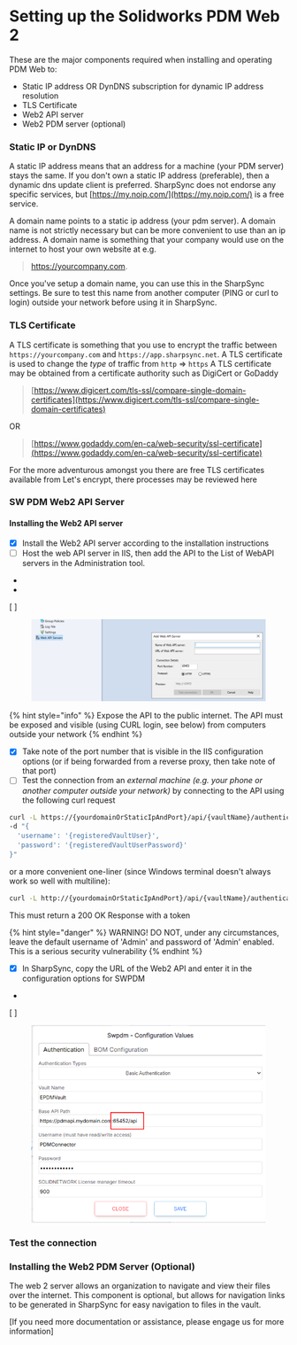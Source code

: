 # Setting up the Solidworks PDM Web 2

These are the major components required when installing and operating PDM Web to:

* Static IP address OR DynDNS subscription for dynamic IP address resolution
* TLS Certificate
* Web2 API server
* Web2 PDM server (optional)

### Static IP or DynDNS

A static IP address means that an address for a machine (your PDM server) stays the same. If you don't own a static IP address (preferable), then a dynamic dns update client is preferred. SharpSync does not endorse any specific services, but [https://my.noip.com/](https://my.noip.com/) is a free service.

A domain name points to a static ip address (your pdm server). A domain name is not strictly necessary but can be more convenient to use than an ip address. A domain name is something that your company would use on the internet to host your own website at e.g.

> https://yourcompany.com.

Once you've setup a domain name, you can use this in the SharpSync settings. Be sure to test this name from another computer (PING or curl to login) outside your network before using it in SharpSync.

### TLS Certificate

A TLS certificate is something that you use to encrypt the traffic between `https://yourcompany.com` and `https://app.sharpsync.net`. A TLS certificate is used to change the _type_ of traffic from `http` => `https` A TLS certificate may be obtained from a certificate authority such as DigiCert or GoDaddy

> [https://www.digicert.com/tls-ssl/compare-single-domain-certificates](https://www.digicert.com/tls-ssl/compare-single-domain-certificates)

OR

> [https://www.godaddy.com/en-ca/web-security/ssl-certificate](https://www.godaddy.com/en-ca/web-security/ssl-certificate)

For the more adventurous amongst you there are free TLS certificates available from Let's encrypt, there processes may be reviewed here

### SW PDM Web2 API Server

#### Installing the Web2 API server

* [x] Install the Web2 API server according to the installation instructions
* [ ] Host the web API server in IIS, then add the API to the List of WebAPI servers in the Administration tool.
*
*
[ ] 
    <figure><img src="../../.gitbook/assets/image (35).png" alt=""><figcaption></figcaption></figure>

{% hint style="info" %}
Expose the API to the public internet. The API must be exposed and visible (using CURL login, see below) from computers outside your network
{% endhint %}

* [x] Take note of the port number that is visible in the IIS configuration options (or if being forwarded from a reverse proxy, then take note of that port)
* [ ] Test the connection from an _external machine (e.g. your phone or another computer outside your network)_ by connecting to the API using the following curl request&#x20;

```bash
curl -L https://{yourdomainOrStaticIpAndPort}/api/{vaultName}/authenticate \
-d "{
  'username': '{registeredVaultUser}',
  'password': '{registeredVaultUserPassword}'
}"
```

or a more convenient one-liner (since Windows terminal doesn't always work so well with multiline):

```bash
curl -L http://{yourdomainOrStaticIpAndPort}/api/{vaultName}/authenticate -H "Content-Type: application/json" -d "{ 'Username': 'admin', 'Password': 'admin' }"
```



This must return a 200 OK Response with a token

{% hint style="danger" %}
WARNING! DO NOT, under any circumstances, leave the default username of 'Admin' and password of 'Admin' enabled. This is a serious security vulnerability
{% endhint %}



* [x] In SharpSync,  copy the URL of the Web2 API and enter it in the configuration options for SWPDM
*
[ ] 
    <figure><img src="../../.gitbook/assets/swpdm_module_auth_port_config.png" alt=""><figcaption></figcaption></figure>

###

### Test the connection



### Installing the Web2 PDM Server (Optional)

The web 2 server allows an organization to navigate and view their files over the internet. This component is optional, but allows for navigation links to be generated in SharpSync for easy navigation to files in the vault.

\[If you need more documentation or assistance, please engage us for more information]
